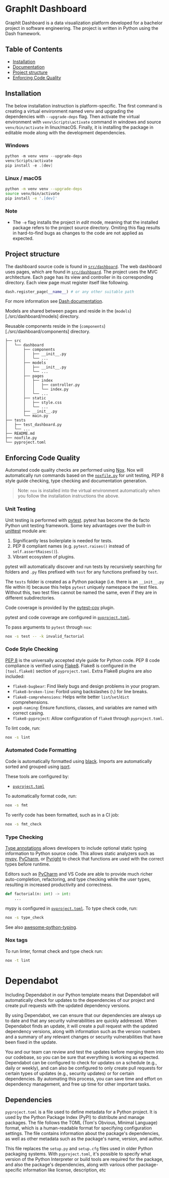 # GraphIt Dashboard

GraphIt Dashboard is a data visualization platform developed for a bachelor
project in software engineering. The project is written in Python using the
Dash framework.

## Table of Contents

- [Installation](#installation)
- [Documentation](#documentation)
- [Project structure](#project-structure)
- [Enforcing Code Quality](#enforcing-code-quality)

## Installation

The below installation instruction is platform-specific. The first command is
creating a virtual environment named venv and upgrading the dependencies with
`--upgrade-deps` flag. Then activate the virtual environment with
`venv\Scripts\activate` command in windows and source `venv/bin/activate` in
linux/macOS. Finally, it is installing the package in editable mode along with
the development dependencies.

### Windows

```powershell
python -m venv venv --upgrade-deps
venv/Scripts/activate
pip install -e .[dev]
```

### Linux / macOS

```bash
python -m venv venv --upgrade-deps
source venv/bin/activate
pip install -e '.[dev]'
```

### Note
* The `-e` flag installs the project in *edit* mode, meaning that the installed
package refers to the project source directory. Omiting this flag results in
hard-to-find bugs as changes to the code are not applied as expected.

## Project structure

The dashboard source code is found in [`src/dashboard`](./src/dashboard/).
The web dashboard uses pages, which are found in
[`src/dashboard`](./src/dashboard/pages/). The project uses the MVC
architecture. Each page has its view and controller in its corresponding
directory. Each view page must register itself like following.
```python
dash.register_page(__name__) # or any other suitable path
```
For more information see [Dash documentation](https://dash.plotly.com/urls).

Models are shared between pages and reside in the
(`models`)[./src/dashboard/models] directory.

Reusable components reside in the (`components`)[./src/dashboard/components]
directory.

```
├── src
│   └── dashboard
│       ├── components
│       │   ├── __init__.py
│       │   └── ...
│       ├── models
│       │   ├── __init__.py
│       │   └── ...
│       ├── pages
│       │   ├── index
│       │   │   ├── controller.py
│       │   │   └── index.py
│       │   └── ...
│       ├── static
│       │   ├── style.css
│       │   └── ...
│       ├── __init__.py
│       └── main.py
├── tests
│   ├── test_dashboard.py
│   └── ...
├── README.md
├── noxfile.py
└── pyproject.toml
```

## Enforcing Code Quality

Automated code quality checks are performed using
[Nox](https://nox.thea.codes/en/stable/). Nox will automatically run commands
based on the [`noxfile.py`](./noxfile.py) for unit testing, PEP 8 style guide
checking, type checking and documentation generation.

> Note: `nox` is installed into the virtual environment automatically when you
> follow the installation instructions the above.

### Unit Testing

Unit testing is performed with [pytest](https://pytest.org/). pytest has become
the de facto Python unit testing framework. Some key advantages over the
built-in [unittest](https://docs.python.org/3/library/unittest.html) module are:

1. Significantly less boilerplate is needed for tests.
2. PEP 8 compliant names (e.g. `pytest.raises()` instead of
   `self.assertRaises()`).
3. Vibrant ecosystem of plugins.

pytest will automatically discover and run tests by recursively searching for
folders and `.py` files prefixed with `test` for any functions prefixed by
`test`.

The `tests` folder is created as a Python package (i.e. there is an
`__init__.py` file within it) because this helps `pytest` uniquely namespace the
test files. Without this, two test files cannot be named the same, even if they
are in different subdirectories.

Code coverage is provided by the
[pytest-cov](https://pytest-cov.readthedocs.io/en/latest/) plugin.

pytest and code coverage are configured in [`pyproject.toml`](./pyproject.toml).

To pass arguments to `pytest` through `nox`:

```bash
nox -s test -- -k invalid_factorial
```

### Code Style Checking

[PEP 8](https://peps.python.org/pep-0008/) is the universally accepted style
guide for Python code. PEP 8 code compliance is verified using
[Flake8](http://flake8.pycqa.org/). Flake8 is configured in the `[tool.flake8]`
section of `pyproject.toml`. Extra Flake8 plugins are also included:

- `flake8-bugbear`: Find likely bugs and design problems in your program.
- `flake8-broken-line`: Forbid using backslashes (`\`) for line breaks.
- `flake8-comprehensions`: Helps write better `list`/`set`/`dict`
  comprehensions.
- `pep8-naming`: Ensure functions, classes, and variables are named with correct
  casing.
- `flake8-pyproject`: Allow configuration of `flake8` through `pyproject.toml`.

To lint code, run:

```bash
nox -s lint
```

### Automated Code Formatting

Code is automatically formatted using [black](https://github.com/psf/black).
Imports are automatically sorted and grouped using
[isort](https://github.com/PyCQA/isort/).

These tools are configured by:

- [`pyproject.toml`](./pyproject.toml)

To automatically format code, run:

```bash
nox -s fmt
```

To verify code has been formatted, such as in a CI job:

```bash
nox -s fmt_check
```

### Type Checking

[Type annotations](https://docs.python.org/3/library/typing.html) allows
developers to include optional static typing information to Python source code.
This allows static analyzers such as [mypy](http://mypy-lang.org/),
[PyCharm](https://www.jetbrains.com/pycharm/), or
[Pyright](https://github.com/microsoft/pyright) to check that functions are used
with the correct types before runtime.

Editors such as
[PyCharm](https://www.jetbrains.com/help/pycharm/type-hinting-in-product.html)
and VS Code are able to provide much richer auto-completion, refactoring, and
type checking while the user types, resulting in increased productivity and
correctness.

```python
def factorial(n: int) -> int:
    ...
```

mypy is configured in [`pyproject.toml`](./pyproject.toml). To type check code,
run:

```bash
nox -s type_check
```

See also
[awesome-python-typing](https://github.com/typeddjango/awesome-python-typing).

### Nox tags
To run linter, format check and type check run:
```bash
nox -t lint
```

# Dependabot

Including Dependabot in our Python template means that Dependabot will
automatically check for updates to the dependencies of our project and create
pull requests with the updated dependency versions.

By using Dependabot, we can ensure that our dependencies are always up to date
and that any security vulnerabilities are quickly addressed. When Dependabot
finds an update, it will create a pull request with the updated dependency
versions, along with information such as the version numbers and a summary of
any relevant changes or security vulnerabilities that have been fixed in the
update.

You and our team can review and test the updates before merging them into our
codebase, so you can be sure that everything is working as expected. Dependabot
can be configured to check for updates on a schedule (e.g., daily or weekly),
and can also be configured to only create pull requests for certain types of
updates (e.g., security updates) or for certain dependencies. By automating this
process, you can save time and effort on dependency management, and free up time
for other important tasks.

## Dependencies

`pyproject.toml` is a file used to define metadata for a Python project. It is
used by the Python Package Index (PyPI) to distribute and manage packages. The
file follows the TOML (Tom's Obvious, Minimal Language) format, which is a
human-readable format for specifying configuration settings. The file contains
information about the package's dependencies, as well as other metadata such as
the package's name, version, and author.

This file replaces the `setup.py` and `setup.cfg` files used in older Python
packaging systems. With `pyproject.toml`, it's possible to specify what version
of the Python Interpreter or build tools are required for the package, and also
the package's dependencies, along with various other package-specific
information like license, description, etc
